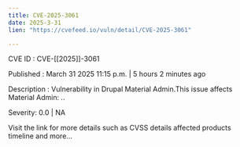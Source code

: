 ```yaml
---
title: CVE-2025-3061
date: 2025-3-31
lien: "https://cvefeed.io/vuln/detail/CVE-2025-3061"

---
```


CVE ID : CVE-[[2025]]-3061
 
Published :  March 31
2025
11:15 p.m. | 5 hours
2 minutes ago
 
Description : Vulnerability in Drupal Material Admin.This issue affects Material Admin: *.*.
 
Severity: 0.0 | NA
 
Visit the link for more details
such as CVSS details
affected products
timeline
and more...
